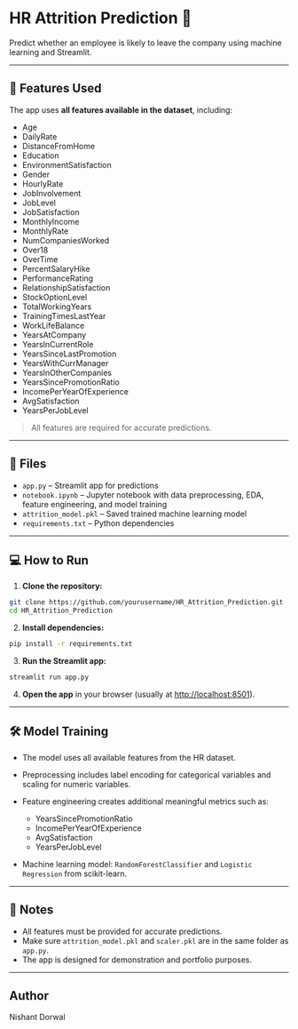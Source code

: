 # HR Attrition Prediction 🚀

Predict whether an employee is likely to leave the company using machine learning and Streamlit.

---

## 🧰 Features Used
The app uses **all features available in the dataset**, including:

- Age
- DailyRate
- DistanceFromHome
- Education
- EnvironmentSatisfaction
- Gender
- HourlyRate
- JobInvolvement
- JobLevel
- JobSatisfaction
- MonthlyIncome
- MonthlyRate
- NumCompaniesWorked
- Over18
- OverTime
- PercentSalaryHike
- PerformanceRating
- RelationshipSatisfaction
- StockOptionLevel
- TotalWorkingYears
- TrainingTimesLastYear
- WorkLifeBalance
- YearsAtCompany
- YearsInCurrentRole
- YearsSinceLastPromotion
- YearsWithCurrManager
- YearsInOtherCompanies
- YearsSincePromotionRatio
- IncomePerYearOfExperience
- AvgSatisfaction
- YearsPerJobLevel

> All features are required for accurate predictions.

---

## 📂 Files
- `app.py` – Streamlit app for predictions  
- `notebook.ipynb` – Jupyter notebook with data preprocessing, EDA, feature engineering, and model training  
- `attrition_model.pkl` – Saved trained machine learning model  
- `requirements.txt` – Python dependencies  

---

## 💻 How to Run

1. **Clone the repository:**

```bash
git clone https://github.com/yourusername/HR_Attrition_Prediction.git
cd HR_Attrition_Prediction
````

2. **Install dependencies:**

```bash
pip install -r requirements.txt
```

3. **Run the Streamlit app:**

```bash
streamlit run app.py
```

4. **Open the app** in your browser (usually at [http://localhost:8501](http://localhost:8501)).

---

## 🛠 Model Training

* The model uses all available features from the HR dataset.
* Preprocessing includes label encoding for categorical variables and scaling for numeric variables.
* Feature engineering creates additional meaningful metrics such as:

  * YearsSincePromotionRatio
  * IncomePerYearOfExperience
  * AvgSatisfaction
  * YearsPerJobLevel
* Machine learning model: `RandomForestClassifier` and `Logistic Regression` from scikit-learn.

---

## 📌 Notes

* All features must be provided for accurate predictions.
* Make sure `attrition_model.pkl` and `scaler.pkl` are in the same folder as `app.py`.
* The app is designed for demonstration and portfolio purposes.

---

## Author

Nishant Dorwal

```
